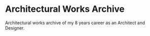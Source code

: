 # Architectural Works Archive

Architectural works archive of my 8 years career as an Architect and Designer.
